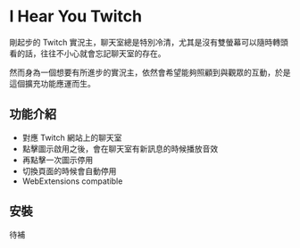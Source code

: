 # I Hear You Twitch

剛起步的 Twitch 實況主，聊天室總是特別冷清，尤其是沒有雙螢幕可以隨時轉頭看的話，往往不小心就會忘記聊天室的存在。

然而身為一個想要有所進步的實況主，依然會希望能夠照顧到與觀眾的互動，於是這個擴充功能應運而生。


## 功能介紹

- 對應 Twitch 網站上的聊天室
- 點擊圖示啟用之後，會在聊天室有新訊息的時候播放音效
- 再點擊一次圖示停用
- 切換頁面的時候會自動停用
- WebExtensions compatible


## 安裝

待補
